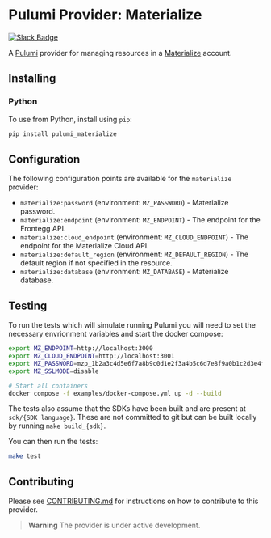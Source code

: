 # Pulumi Provider: Materialize

[![Slack Badge](https://img.shields.io/badge/Join%20us%20on%20Slack!-blueviolet?style=flat&logo=slack&link=https://materialize.com/s/chat)](https://materialize.com/s/chat)

A [Pulumi](https://pulumi.com) provider for managing resources in a [Materialize](https://materialize.com/) account.

## Installing

### Python

To use from Python, install using `pip`:

```bash
pip install pulumi_materialize
```

## Configuration

The following configuration points are available for the `materialize` provider:

- `materialize:password` (environment: `MZ_PASSWORD`) - Materialize password.
- `materialize:endpoint` (environment: `MZ_ENDPOINT`) - The endpoint for the Frontegg API.
- `materialize:cloud_endpoint` (environment: `MZ_CLOUD_ENDPOINT`) - The endpoint for the Materialize Cloud API.
- `materialize:default_region` (environment: `MZ_DEFAULT_REGION`) - The default region if not specified in the resource.
- `materialize:database` (environment: `MZ_DATABASE`) - Materialize database.

## Testing

To run the tests which will simulate running Pulumi you will need to set the necessary envrionment variables and start the docker compose:

```bash
export MZ_ENDPOINT=http://localhost:3000
export MZ_CLOUD_ENDPOINT=http://localhost:3001
export MZ_PASSWORD=mzp_1b2a3c4d5e6f7a8b9c0d1e2f3a4b5c6d7e8f9a0b1c2d3e4f5a6b7c8d9e0f1a2b
export MZ_SSLMODE=disable

# Start all containers
docker compose -f examples/docker-compose.yml up -d --build
```

The tests also assume that the SDKs have been built and are present at `sdk/{SDK language}`. These are not committed to git but can be built locally by running `make build_{sdk}`.

You can then run the tests:

```bash
make test
```

## Contributing

Please see [CONTRIBUTING.md](CONTRIBUTING.md) for instructions on how to contribute to this provider.

> **Warning**
> The provider is under active development.
